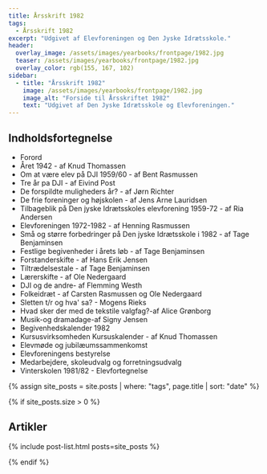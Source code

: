 ```yaml
---
title: Årsskrift 1982
tags:
  - Årsskrift 1982
excerpt: "Udgivet af Elevforeningen og Den Jyske Idrætsskole."
header:
  overlay_image: /assets/images/yearbooks/frontpage/1982.jpg
  teaser: /assets/images/yearbooks/frontpage/1982.jpg
  overlay_color: rgb(155, 167, 102)
sidebar:
  - title: "Årsskrift 1982"
    image: /assets/images/yearbooks/frontpage/1982.jpg
    image_alt: "Forside til Årsskriftet 1982"
    text: "Udgivet af Den Jyske Idrætsskole og Elevforeningen."
---
```


## Indholdsfortegnelse

- Forord
- Året 1942 - af Knud Thomassen 
- Om at være elev på DJI 1959/60 - af Bent Rasmussen
- Tre år pa DJI - af Eivind Post
- De forspildte muligheders år? - af Jørn Richter
- De frie foreninger og højskolen - af Jens Arne Lauridsen
- Tilbageblik på Den jyske Idrætsskoles elevforening 1959-72 - af Ria Andersen
- Elevforeningen 1972-1982 - af Henning Rasmussen
- Små og større forbedringer på Den jyske Idrætsskole i 1982 - af Tage Benjaminsen
- Festlige begivenheder i årets løb - af Tage Benjaminsen
- Forstanderskifte - af Hans Erik Jensen
- Tiltrædelsestale - af Tage Benjaminsen
- Lærerskifte - af Ole Nedergaard
- DJI og de andre- af Flemming Westh
- Folkeidræt - af Carsten Rasmussen og Ole Nedergaard
- Sletten t/r og hva' sa? - Mogens Rieks
- Hvad sker der med de tekstile valgfag?-af Alice Grønborg
- Musik-og dramadage-af Signy Jensen
- Begivenhedskalender 1982
- Kursusvirksomheden Kursuskalender - af Knud Thomassen
- Elevmøde og jubilæumssammenkomst
- Elevforeningens bestyrelse
- Medarbejdere, skoleudvalg og forretningsudvalg
- Vinterskolen 1981/82 - Elevfortegnelse

{% assign site_posts = site.posts | where: "tags", page.title | sort: "date" %}

{% if site_posts.size > 0 %}

## Artikler

{% include post-list.html posts=site_posts %}

{% endif %}
